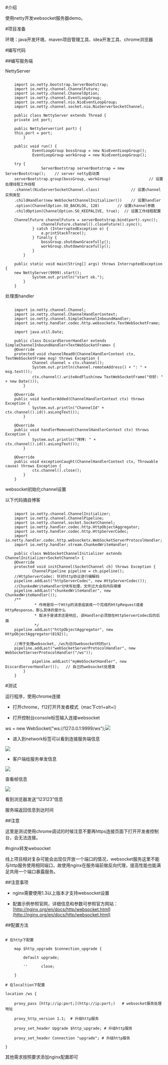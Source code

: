 #介绍

使用netty开发websocket服务器demo。

#项目准备

环境：java开发环境、maven项目管理工具、idea开发工具、chrome浏览器

#编写代码

##编写服务端

NettyServer

```

    import io.netty.bootstrap.ServerBootstrap;
    import io.netty.channel.ChannelFuture;
    import io.netty.channel.ChannelOption;
    import io.netty.channel.EventLoopGroup;
    import io.netty.channel.nio.NioEventLoopGroup;
    import io.netty.channel.socket.nio.NioServerSocketChannel;
    
    public class NettyServer extends Thread {
    private int port;
    
    public NettyServer(int port) {
    this.port = port;
        }
    
    public void run() {
            EventLoopGroup bossGroup = new NioEventLoopGroup();
            EventLoopGroup workGroup = new NioEventLoopGroup();
    
    try {
                ServerBootstrap serverBootstrap = new ServerBootstrap();    // server netty启动类
    serverBootstrap.group(bossGroup, workGroup)                 // 设置处理线程工作线程
    .channel(NioServerSocketChannel.class)              // 设置channel实例类型
    .childHandler(new WebSocketChannelInitializer())    // 设置handler
    .option(ChannelOption.SO_BACKLOG, 128)        // 设置channel参数
    .childOption(ChannelOption.SO_KEEPALIVE, true);  // 设置工作线程配置
    
    ChannelFuture channelFuture = serverBootstrap.bind(port).sync();
                channelFuture.channel().closeFuture().sync();
            } catch (InterruptedException e) {
                e.printStackTrace();
            } finally {
                bossGroup.shutdownGracefully();
                workGroup.shutdownGracefully();
            }
        }
    
    public static void main(String[] args) throws InterruptedException {
    new NettyServer(9999).start();
            System.out.println("start ok.");
        }
    }

```

处理类handler

```

    import io.netty.channel.Channel;
    import io.netty.channel.ChannelHandlerContext;
    import io.netty.channel.SimpleChannelInboundHandler;
    import io.netty.handler.codec.http.websocketx.TextWebSocketFrame;
    
    import java.util.Date;
    
    public class DiscardServerHandler extends SimpleChannelInboundHandler<TextWebSocketFrame> {
    @Override
    protected void channelRead0(ChannelHandlerContext ctx, TextWebSocketFrame msg) throws Exception {
            Channel channel = ctx.channel();
            System.out.println(channel.remoteAddress() + ": " + msg.text());
            ctx.channel().writeAndFlush(new TextWebSocketFrame("你好: " + new Date()));
        }
    
    @Override
    public void handlerAdded(ChannelHandlerContext ctx) throws Exception {
            System.out.println("ChannelId" + ctx.channel().id().asLongText());
        }
    
    @Override
    public void handlerRemoved(ChannelHandlerContext ctx) throws Exception {
            System.out.println("拜拜: " + ctx.channel().id().asLongText());
        }
    
    @Override
    public void exceptionCaught(ChannelHandlerContext ctx, Throwable cause) throws Exception {
            ctx.channel().close();
        }
    }

```

websocket初始化channel设置

以下代码摘自博客

```

    import io.netty.channel.ChannelInitializer;
    import io.netty.channel.ChannelPipeline;
    import io.netty.channel.socket.SocketChannel;
    import io.netty.handler.codec.http.HttpObjectAggregator;
    import io.netty.handler.codec.http.HttpServerCodec;
    import io.netty.handler.codec.http.websocketx.WebSocketServerProtocolHandler;
    import io.netty.handler.stream.ChunkedWriteHandler;
    
    public class WebSocketChannelInitializer extends ChannelInitializer<SocketChannel> {
    @Override
    protected void initChannel(SocketChannel ch) throws Exception {
            ChannelPipeline pipeline = ch.pipeline();
    //HttpServerCodec: 针对http协议进行编解码
    pipeline.addLast("httpServerCodec", new HttpServerCodec());
    //ChunkedWriteHandler分块写处理，文件过大会将内存撑爆
    pipeline.addLast("chunkedWriteHandler", new ChunkedWriteHandler());
    /**
             * 作用是将一个Http的消息组装成一个完成的HttpRequest或者HttpResponse，那么具体的是什么
             * 取决于是请求还是响应, 该Handler必须放在HttpServerCodec后的后面
             */
    pipeline.addLast("httpObjectAggregator", new HttpObjectAggregator(8192));
    
    //用于处理websocket, /ws为访问websocket时的uri
    pipeline.addLast("webSocketServerProtocolHandler", new WebSocketServerProtocolHandler("/ws"));
    
            pipeline.addLast("myWebSocketHandler", new DiscardServerHandler());   // 自己的websocket处理类
        }
    }

```

#测试

运行程序，使用chrome连接

- 打开chrome，f12打开开发者模式（mac下ctrl+alt+i）

- 打开控制台console标签输入连接websocket 

ws = new WebSocket("ws://127.0.0.1:9999/ws");![](index_files/62054262.png)

- 进入到network标签可以看到连接服务端信息

![](index_files/62112961.png)

- 客户端给服务单发信息

![](index_files/62173886.png)

查看帧信息

![](index_files/62202554.png)

看到浏览器发送“123123”信息

服务端返回信息到达时间

##注意

这里是测试使用chrome调试的时候注意不要再https连接页面下打开开发者控制台，会无法连接。

#nginx转发websocket

线上项目相对复杂可能会出现仅开放一个端口的情况，websocket服务这里不能与http服务使用相同端口，故使用nginx在服务端前做反向代理，提高性能也能满足共用一个端口暴露服务。

##注意事项

- nginx需要使用1.3以上版本才支持websocket设置

- 配置示例参照官网，详细信息和参数可参照官方网站：[http://nginx.org/en/docs/http/websocket.html](http://nginx.org/en/docs/http/websocket.html)

##配置方法

```

# 在http下配置

    map $http_upgrade $connection_upgrade {

        default upgrade;

        ''      close;

    }

# 在localtion下配置

location /ws {

    proxy_pass [http://ip:port;](http://ip:port;)   # websocket服务处理地址 

    proxy_http_version 1.1;  # 升级http服务

    proxy_set_header Upgrade $http_upgrade; # 升级http服务

    proxy_set_header Connection "upgrade"; # 升级http服务

}

```

其他需求按照要求添加nginx配置即可